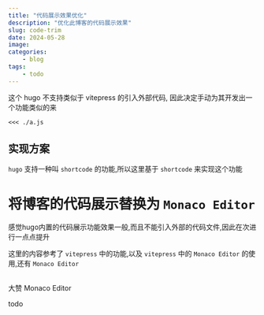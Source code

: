 ```yaml
---
title: "代码展示效果优化"
description: "优化此博客的代码展示效果"
slug: code-trim
date: 2024-05-28
image:
categories:
    - blog
tags:
    - todo
---
```


这个 hugo 不支持类似于 vitepress 的引入外部代码,
因此决定手动为其开发出一个功能类似的来

``` markdown
<<< ./a.js
```

## 实现方案

`hugo` 支持一种叫 `shortcode` 的功能,所以这里基于 `shortcode` 来实现这个功能

# 将博客的代码展示替换为 `Monaco Editor`

感觉hugo内置的代码展示功能效果一般,而且不能引入外部的代码文件,因此在次进行一点点提升

这里的内容参考了 `vitepress` 中的功能,以及 `vitepress` 中的 `Monaco Editor` 的使用,还有 `Monaco Editor`

## 

大赞 Monaco Editor

<!-- https://vitepress.dev/zh/guide/markdown#advanced-configuration -->
<!-- https://hugo-in-action.foofun.cn/zh/docs/part1/chapter4/5/ -->
<!-- https://hugo.opendocs.io/templates/shortcode-templates/ -->
<!-- https://gohugo.io/templates/output-formats/ -->

todo
